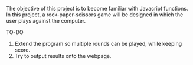 The objective of this project is to become familiar with Javacript functions.
In this project, a rock-paper-scissors game will be designed in which the user
plays against the computer.

TO-DO
1) Extend the program so multiple rounds can be played, while keeping score.
2) Try to output results onto the webpage.
